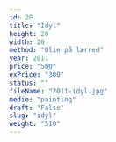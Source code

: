 ```yaml
---
id: 20
title: "Idyl"
height: 20
width: 20
method: "Olie på lærred"
year: 2011
price: "500"
exPrice: "300"
status: ""
fileName: "2011-idyl.jpg"
medie: "painting"
draft: "False"
slug: "idyl"
weight: "510"
---
```


